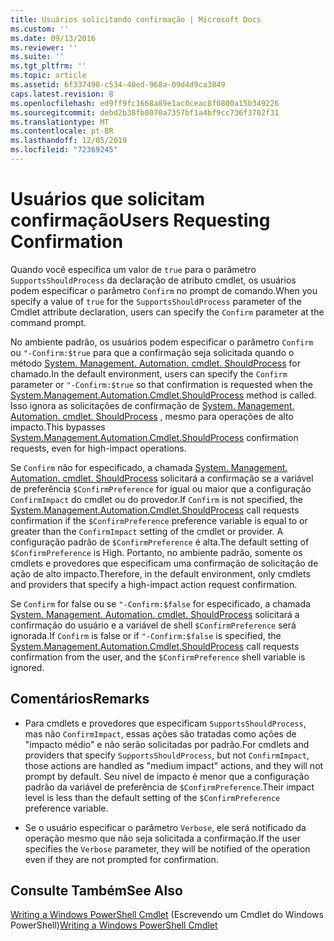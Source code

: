 ```yaml
---
title: Usuários solicitando confirmação | Microsoft Docs
ms.custom: ''
ms.date: 09/13/2016
ms.reviewer: ''
ms.suite: ''
ms.tgt_pltfrm: ''
ms.topic: article
ms.assetid: 6f337498-c534-40ed-968a-09d4d9ca3849
caps.latest.revision: 8
ms.openlocfilehash: ed9ff9fc1668a89e1ac0ceac8f0800a15b349226
ms.sourcegitcommit: debd2b38fb8070a7357bf1a4bf9cc736f3702f31
ms.translationtype: MT
ms.contentlocale: pt-BR
ms.lasthandoff: 12/05/2019
ms.locfileid: "72369245"
---
```

# <a name="users-requesting-confirmation"></a><span data-ttu-id="3ebbb-102">Usuários que solicitam confirmação</span><span class="sxs-lookup"><span data-stu-id="3ebbb-102">Users Requesting Confirmation</span></span>

<span data-ttu-id="3ebbb-103">Quando você especifica um valor de `true` para o parâmetro `SupportsShouldProcess` da declaração de atributo cmdlet, os usuários podem especificar o parâmetro `Confirm` no prompt de comando.</span><span class="sxs-lookup"><span data-stu-id="3ebbb-103">When you specify a value of `true` for the `SupportsShouldProcess` parameter of the Cmdlet attribute declaration, users can specify the `Confirm` parameter at the command prompt.</span></span>

<span data-ttu-id="3ebbb-104">No ambiente padrão, os usuários podem especificar o parâmetro `Confirm` ou `"-Confirm:$true` para que a confirmação seja solicitada quando o método [System. Management. Automation. cmdlet. ShouldProcess](/dotnet/api/System.Management.Automation.Cmdlet.ShouldProcess) for chamado.</span><span class="sxs-lookup"><span data-stu-id="3ebbb-104">In the default environment, users can specify the `Confirm` parameter or `"-Confirm:$true` so that confirmation is requested when the [System.Management.Automation.Cmdlet.ShouldProcess](/dotnet/api/System.Management.Automation.Cmdlet.ShouldProcess) method is called.</span></span> <span data-ttu-id="3ebbb-105">Isso ignora as solicitações de confirmação de [System. Management. Automation. cmdlet. ShouldProcess](/dotnet/api/System.Management.Automation.Cmdlet.ShouldProcess) , mesmo para operações de alto impacto.</span><span class="sxs-lookup"><span data-stu-id="3ebbb-105">This bypasses [System.Management.Automation.Cmdlet.ShouldProcess](/dotnet/api/System.Management.Automation.Cmdlet.ShouldProcess) confirmation requests, even for high-impact operations.</span></span>

<span data-ttu-id="3ebbb-106">Se `Confirm` não for especificado, a chamada [System. Management. Automation. cmdlet. ShouldProcess](/dotnet/api/System.Management.Automation.Cmdlet.ShouldProcess) solicitará a confirmação se a variável de preferência `$ConfirmPreference` for igual ou maior que a configuração `ConfirmImpact` do cmdlet ou do provedor.</span><span class="sxs-lookup"><span data-stu-id="3ebbb-106">If `Confirm` is not specified, the [System.Management.Automation.Cmdlet.ShouldProcess](/dotnet/api/System.Management.Automation.Cmdlet.ShouldProcess) call requests confirmation if the `$ConfirmPreference` preference variable is equal to or greater than the `ConfirmImpact` setting of the cmdlet or provider.</span></span> <span data-ttu-id="3ebbb-107">A configuração padrão de `$ConfirmPreference` é alta.</span><span class="sxs-lookup"><span data-stu-id="3ebbb-107">The default setting of `$ConfirmPreference` is High.</span></span> <span data-ttu-id="3ebbb-108">Portanto, no ambiente padrão, somente os cmdlets e provedores que especificam uma confirmação de solicitação de ação de alto impacto.</span><span class="sxs-lookup"><span data-stu-id="3ebbb-108">Therefore, in the default environment, only cmdlets and providers that specify a high-impact action request confirmation.</span></span>

<span data-ttu-id="3ebbb-109">Se `Confirm` for false ou se `"-Confirm:$false` for especificado, a chamada [System. Management. Automation. cmdlet. ShouldProcess](/dotnet/api/System.Management.Automation.Cmdlet.ShouldProcess) solicitará a confirmação do usuário e a variável de shell `$ConfirmPreference` será ignorada.</span><span class="sxs-lookup"><span data-stu-id="3ebbb-109">If `Confirm` is false or if `"-Confirm:$false` is specified, the [System.Management.Automation.Cmdlet.ShouldProcess](/dotnet/api/System.Management.Automation.Cmdlet.ShouldProcess) call requests confirmation from the user, and the `$ConfirmPreference` shell variable is ignored.</span></span>

## <a name="remarks"></a><span data-ttu-id="3ebbb-110">Comentários</span><span class="sxs-lookup"><span data-stu-id="3ebbb-110">Remarks</span></span>

- <span data-ttu-id="3ebbb-111">Para cmdlets e provedores que especificam `SupportsShouldProcess`, mas não `ConfirmImpact`, essas ações são tratadas como ações de "impacto médio" e não serão solicitadas por padrão.</span><span class="sxs-lookup"><span data-stu-id="3ebbb-111">For cmdlets and providers that specify `SupportsShouldProcess`, but not `ConfirmImpact`, those actions are handled as "medium impact" actions, and they will not prompt by default.</span></span> <span data-ttu-id="3ebbb-112">Seu nível de impacto é menor que a configuração padrão da variável de preferência de `$ConfirmPreference`.</span><span class="sxs-lookup"><span data-stu-id="3ebbb-112">Their impact level is less than the default setting of the `$ConfirmPreference` preference variable.</span></span>

- <span data-ttu-id="3ebbb-113">Se o usuário especificar o parâmetro `Verbose`, ele será notificado da operação mesmo que não seja solicitada a confirmação.</span><span class="sxs-lookup"><span data-stu-id="3ebbb-113">If the user specifies the `Verbose` parameter, they will be notified of the operation even if they are not prompted for confirmation.</span></span>

## <a name="see-also"></a><span data-ttu-id="3ebbb-114">Consulte Também</span><span class="sxs-lookup"><span data-stu-id="3ebbb-114">See Also</span></span>

<span data-ttu-id="3ebbb-115">[Writing a Windows PowerShell Cmdlet](./writing-a-windows-powershell-cmdlet.md) (Escrevendo um Cmdlet do Windows PowerShell)</span><span class="sxs-lookup"><span data-stu-id="3ebbb-115">[Writing a Windows PowerShell Cmdlet](./writing-a-windows-powershell-cmdlet.md)</span></span>
